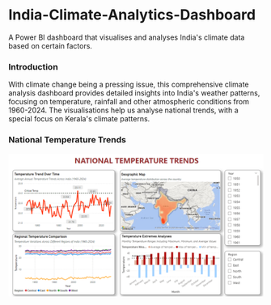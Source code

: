 # India-Climate-Analytics-Dashboard
A Power BI dashboard that visualises and analyses India's climate data based on certain factors.

### Introduction
With climate change being a pressing issue, this comprehensive climate analysis dashboard provides detailed insights into India's weather patterns, focusing on temperature, rainfall and other atmospheric conditions from 1960-2024. The visualisations help us analyse national trends, with a special focus on Kerala's climate patterns.

### National Temperature Trends
![National Temperature Trends Dashboard](https://github.com/AleenaVals/India-Climate-Analytics-Dashboard/blob/84710157bffe30b679256ff59a91481b38c0bdc7/national_temp_trends.png)


